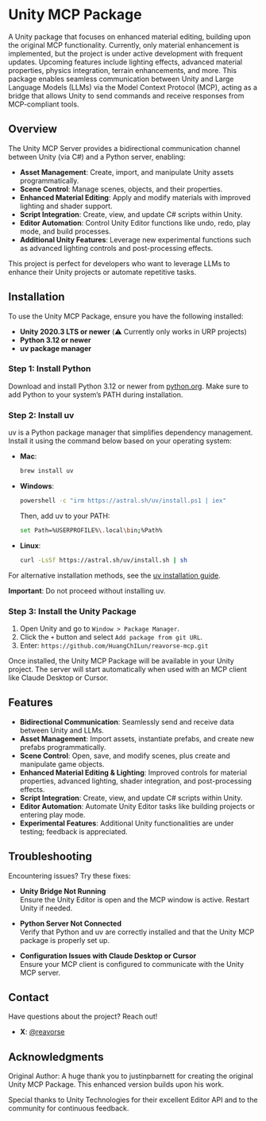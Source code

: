 # Unity MCP Package

A Unity package that focuses on enhanced material editing, building upon the original MCP functionality. Currently, only material enhancement is implemented, but the project is under active development with frequent updates. Upcoming features include lighting effects, advanced material properties, physics integration, terrain enhancements, and more. This package enables seamless communication between Unity and Large Language Models (LLMs) via the Model Context Protocol (MCP), acting as a bridge that allows Unity to send commands and receive responses from MCP-compliant tools.

## Overview

The Unity MCP Server provides a bidirectional communication channel between Unity (via C#) and a Python server, enabling:

- **Asset Management**: Create, import, and manipulate Unity assets programmatically.
- **Scene Control**: Manage scenes, objects, and their properties.
- **Enhanced Material Editing**: Apply and modify materials with improved lighting and shader support.
- **Script Integration**: Create, view, and update C# scripts within Unity.
- **Editor Automation**: Control Unity Editor functions like undo, redo, play mode, and build processes.
- **Additional Unity Features**: Leverage new experimental functions such as advanced lighting controls and post-processing effects.

This project is perfect for developers who want to leverage LLMs to enhance their Unity projects or automate repetitive tasks.

## Installation

To use the Unity MCP Package, ensure you have the following installed:

- **Unity 2020.3 LTS or newer** (⚠️ Currently only works in URP projects)
- **Python 3.12 or newer**
- **uv package manager**

### Step 1: Install Python

Download and install Python 3.12 or newer from [python.org](https://www.python.org/downloads/). Make sure to add Python to your system’s PATH during installation.

### Step 2: Install uv

uv is a Python package manager that simplifies dependency management. Install it using the command below based on your operating system:

- **Mac**:

  ```bash
  brew install uv
  ```

- **Windows**:

  ```bash
  powershell -c "irm https://astral.sh/uv/install.ps1 | iex"
  ```

  Then, add uv to your PATH:

  ```bash
  set Path=%USERPROFILE%\.local\bin;%Path%
  ```

- **Linux**:

  ```bash
  curl -LsSf https://astral.sh/uv/install.sh | sh
  ```

For alternative installation methods, see the [uv installation guide](https://docs.astral.sh/uv/getting-started/installation/).

**Important**: Do not proceed without installing uv.

### Step 3: Install the Unity Package

1. Open Unity and go to `Window > Package Manager`.
2. Click the `+` button and select `Add package from git URL`.
3. Enter: `https://github.com/HuangChILun/reavorse-mcp.git`

Once installed, the Unity MCP Package will be available in your Unity project. The server will start automatically when used with an MCP client like Claude Desktop or Cursor.

## Features

- **Bidirectional Communication**: Seamlessly send and receive data between Unity and LLMs.
- **Asset Management**: Import assets, instantiate prefabs, and create new prefabs programmatically.
- **Scene Control**: Open, save, and modify scenes, plus create and manipulate game objects.
- **Enhanced Material Editing & Lighting**:  Improved controls for material properties, advanced lighting, shader integration, and post-processing effects.
- **Script Integration**: Create, view, and update C# scripts within Unity.
- **Editor Automation**: Automate Unity Editor tasks like building projects or entering play mode.
- **Experimental Features**: Additional Unity functionalities are under testing; feedback is appreciated.

## Troubleshooting

Encountering issues? Try these fixes:

- **Unity Bridge Not Running**  
  Ensure the Unity Editor is open and the MCP window is active. Restart Unity if needed.

- **Python Server Not Connected**  
  Verify that Python and uv are correctly installed and that the Unity MCP package is properly set up.

- **Configuration Issues with Claude Desktop or Cursor**  
  Ensure your MCP client is configured to communicate with the Unity MCP server.

## Contact

Have questions about the project? Reach out!

- **X**: [@reavorse](https://x.com/q_thomax)

## Acknowledgments

Original Author: A huge thank you to justinpbarnett for creating the original Unity MCP Package. This enhanced version builds upon his work.

Special thanks to Unity Technologies for their excellent Editor API and to the community for continuous feedback.
